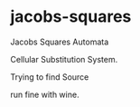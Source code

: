 # jacobs-squares
Jacobs Squares Automata 

Cellular Substitution System. 

Trying to find Source

run fine with wine.
